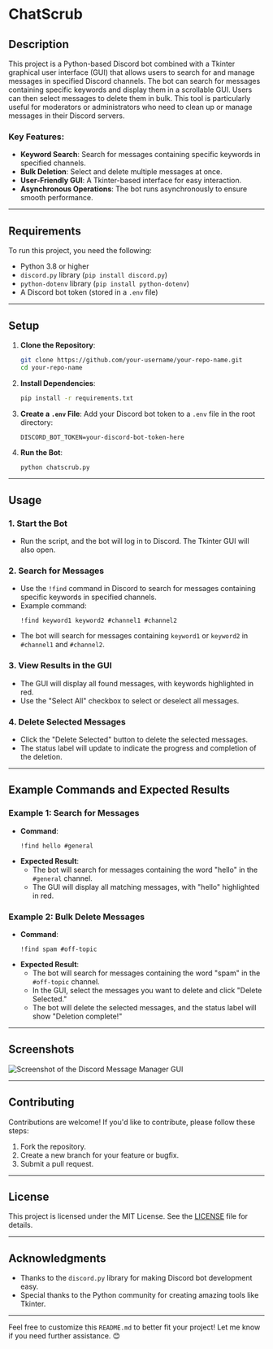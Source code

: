# ChatScrub

## Description
This project is a Python-based Discord bot combined with a Tkinter graphical user interface (GUI) that allows users to search for and manage messages in specified Discord channels. The bot can search for messages containing specific keywords and display them in a scrollable GUI. Users can then select messages to delete them in bulk. This tool is particularly useful for moderators or administrators who need to clean up or manage messages in their Discord servers.

### Key Features:
- **Keyword Search**: Search for messages containing specific keywords in specified channels.
- **Bulk Deletion**: Select and delete multiple messages at once.
- **User-Friendly GUI**: A Tkinter-based interface for easy interaction.
- **Asynchronous Operations**: The bot runs asynchronously to ensure smooth performance.

---

## Requirements
To run this project, you need the following:
- Python 3.8 or higher
- `discord.py` library (`pip install discord.py`)
- `python-dotenv` library (`pip install python-dotenv`)
- A Discord bot token (stored in a `.env` file)

---

## Setup
1. **Clone the Repository**:
   ```bash
   git clone https://github.com/your-username/your-repo-name.git
   cd your-repo-name
   ```

2. **Install Dependencies**:
   ```bash
   pip install -r requirements.txt
   ```

3. **Create a `.env` File**:
   Add your Discord bot token to a `.env` file in the root directory:
   ```
   DISCORD_BOT_TOKEN=your-discord-bot-token-here
   ```

4. **Run the Bot**:
   ```bash
   python chatscrub.py
   ```

---

## Usage

### 1. **Start the Bot**
   - Run the script, and the bot will log in to Discord. The Tkinter GUI will also open.

### 2. **Search for Messages**
   - Use the `!find` command in Discord to search for messages containing specific keywords in specified channels.
   - Example command:
     ```
     !find keyword1 keyword2 #channel1 #channel2
     ```
   - The bot will search for messages containing `keyword1` or `keyword2` in `#channel1` and `#channel2`.

### 3. **View Results in the GUI**
   - The GUI will display all found messages, with keywords highlighted in red.
   - Use the "Select All" checkbox to select or deselect all messages.

### 4. **Delete Selected Messages**
   - Click the "Delete Selected" button to delete the selected messages.
   - The status label will update to indicate the progress and completion of the deletion.

---

## Example Commands and Expected Results

### Example 1: Search for Messages
- **Command**:
  ```
  !find hello #general
  ```
- **Expected Result**:
  - The bot will search for messages containing the word "hello" in the `#general` channel.
  - The GUI will display all matching messages, with "hello" highlighted in red.

### Example 2: Bulk Delete Messages
- **Command**:
  ```
  !find spam #off-topic
  ```
- **Expected Result**:
  - The bot will search for messages containing the word "spam" in the `#off-topic` channel.
  - In the GUI, select the messages you want to delete and click "Delete Selected."
  - The bot will delete the selected messages, and the status label will show "Deletion complete!"

---

## Screenshots
![Screenshot of the Discord Message Manager GUI](SNAPSHOT_URL)

---

## Contributing
Contributions are welcome! If you'd like to contribute, please follow these steps:
1. Fork the repository.
2. Create a new branch for your feature or bugfix.
3. Submit a pull request.

---

## License
This project is licensed under the MIT License. See the [LICENSE](LICENSE) file for details.

---

## Acknowledgments
- Thanks to the `discord.py` library for making Discord bot development easy.
- Special thanks to the Python community for creating amazing tools like Tkinter.

---

Feel free to customize this `README.md` to better fit your project! Let me know if you need further assistance. 😊

